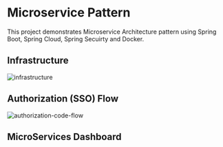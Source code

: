 # Microservice Pattern

This project demonstrates Microservice Architecture pattern using Spring Boot, Spring Cloud, Spring Secuirty and Docker.

## Infrastructure

![infrastructure](https://cloud.githubusercontent.com/assets/20100300/17996511/0c23cf2e-6b2f-11e6-80b3-4870e0fa2ff7.png)





## Authorization (SSO) Flow

![authorization-code-flow](https://cloud.githubusercontent.com/assets/20100300/17996681/f637ddda-6b2f-11e6-9608-8927929ddf1a.png)




## MicroServices Dashboard

